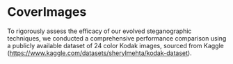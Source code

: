 # CoverImages
To rigorously assess the efficacy of our evolved steganographic techniques, we conducted a comprehensive performance comparison using a publicly available dataset of 24 color Kodak images, sourced from Kaggle (https://www.kaggle.com/datasets/sherylmehta/kodak-dataset).
